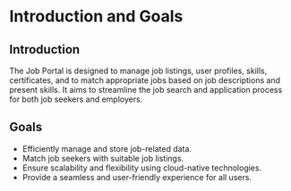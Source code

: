 # Introduction and Goals

## Introduction
The Job Portal is designed to manage job listings, user profiles, skills, certificates, and to match appropriate jobs based on job descriptions and present skills. It aims to streamline the job search and application process for both job seekers and employers.

## Goals
- Efficiently manage and store job-related data.
- Match job seekers with suitable job listings.
- Ensure scalability and flexibility using cloud-native technologies.
- Provide a seamless and user-friendly experience for all users.
